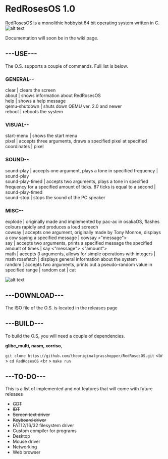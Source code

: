 # RedRosesOS 1.0

RedRosesOS is a monolithic hobbyist 64 bit operating system written in C.
![alt text](https://github.com/theoriginalgrasshopper/RedRosesOS/blob/main/start_menu.png?raw=true)

Documentation will soon be in the wiki page. 

## ---USE---

The O.S. supports a couple of commands. Full list is below.

### GENERAL--

clear            | clears the screen  
about            | shows information about RedRosesOS  
help             | shows a help message  
qemu-shutdown    | shuts down QEMU ver. 2.0 and newer  
reboot           | reboots the system  

### VISUAL--

start-menu       | shows the start menu  
pixel            | accepts three arguments, draws a specified pixel at specified coordinates     |     pixel <x> <y> <colour in hex>  

### SOUND--

sound-play       | accepts one argument, plays a tone in specified frequency    |    sound-play <frequency>  
sound-play-timed | accepts two arguments, plays a tone in specified frequency for a specified amount of ticks. 87 ticks is equal to a second    |    sound-play-timed <frequency> <ticks>  
sound-stop       | stops the sound of the PC speaker  

### MISC--

explode          | originally made and implemented by pac-ac in osakaOS, flashes colours rapidly and produces a loud screech  
cowsay           | accepts one argument, originally made by Tony Monroe, displays a cow saying a specified message    |    cowsay <"message">  
say              | accepts two arguments, prints a specified message the specified amount of times    |    say <"message"> <"amount">  
math             | accepts 3 arguments, allows for simple operations with integers    |    math <num one> <operator> <num two>
rosefetch        | displays general information about the system  
random           | accepts two arguments, prints out a pseudo-random value in specified range    |    random <num one> <num two>
cat              | cat 

![alt text](https://github.com/theoriginalgrasshopper/RedRosesOS/blob/main/showcase.png?raw=true)


## ---DOWNLOAD---


The ISO file of the O.S. is located in the releases page


## ---BUILD---


To build the O.S, you will need a couple of dependencies.

**glibc_multi,
nasm,
xorriso**,

```git clone https://github.com/theoriginalgrasshopper/RedRosesOS.git``` <br \>
```cd RedRosesOS``` <br \>
```make run```


## ---TO-DO---


This is a list of implemented and not features that will come with future releases

* ~~GDT~~
* ~~IDT~~
* ~~Screen text driver~~
* ~~Keyboard driver~~
* FAT12/16/32 filesystem driver
* Custom compiler for programs
* Desktop
* Mouse driver
* Networking
* Web browser
